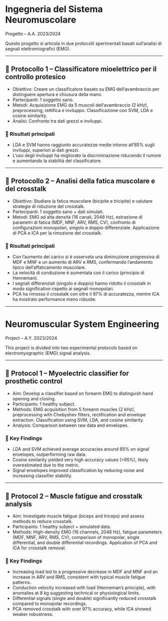 # Ingegneria del Sistema Neuromuscolare  
Progetto – A.A. 2023/2024  

Questo progetto si articola in due protocolli sperimentali basati sull’analisi di segnali elettromiografici (EMG).  

---

## 📌 Protocollo 1 – Classificatore mioelettrico per il controllo protesico  
- Obiettivo: Creare un classificatore basato su EMG dell’avambraccio per distinguere apertura e chiusura della mano.  
- Partecipanti: 1 soggetto sano.  
- Metodi: Acquisizione EMG da 5 muscoli dell’avambraccio (2 kHz), preprocessing, rettifica e inviluppo. Classificazione con SVM, LDA e cosine similarity.  
- Analisi: Confronto tra dati grezzi e inviluppi.  

### 🔬 Risultati principali
- LDA e SVM hanno raggiunto accuratezze medie intorno all’85% sugli inviluppi, superiori ai dati grezzi.  
- L’uso degli inviluppi ha migliorato la discriminazione riducendo il rumore e aumentando la stabilità del classificatore.  

---

## 📌 Protocollo 2 – Analisi della fatica muscolare e del crosstalk  
- Obiettivo: Studiare la fatica muscolare (bicipite e tricipite) e valutare strategie di riduzione del crosstalk.  
- Partecipanti: 1 soggetto sano + dati simulati.  
- Metodi: EMG ad alta densità (16 canali, 2048 Hz), estrazione di parametri di fatica (MDF, MNF, ARV, RMS, CV), confronto di configurazioni monopolari, singolo e doppio differenziale. Applicazione di PCA e ICA per la rimozione del crosstalk.  

### 🔬 Risultati principali
- Con l’aumento del carico si è osservata una diminuzione progressiva di MDF e MNF e un aumento di ARV e RMS, confermando l’andamento tipico dell’affaticamento muscolare.  
- La velocità di conduzione è aumentata con il carico (principio di Henneman).  
- I segnali differenziali (singolo e doppio) hanno ridotto il crosstalk in modo significativo rispetto ai segnali monopolari.  
- PCA ha rimosso il crosstalk con oltre il 97% di accuratezza, mentre ICA ha mostrato performance meno robuste.  

---

# Neuromuscular System Engineering  
Project – A.Y. 2023/2024  

This project is divided into two experimental protocols based on electromyographic (EMG) signal analysis.  

---

## 📌 Protocol 1 – Myoelectric classifier for prosthetic control  
- Aim: Develop a classifier based on forearm EMG to distinguish hand opening and closing.  
- Participants: 1 healthy subject.  
- Methods: EMG acquisition from 5 forearm muscles (2 kHz), preprocessing with Chebyshev filters, rectification and envelope extraction. Classification using SVM, LDA, and cosine similarity.  
- Analysis: Comparison between raw data and envelopes.  

### 🔬 Key Findings
- LDA and SVM achieved average accuracies around 85% on signal envelopes, outperforming raw data.  
- Cosine similarity yielded very high accuracy values (>95%), likely overestimated due to the metric.  
- Signal envelopes improved classification by reducing noise and increasing classifier stability.  

---

## 📌 Protocol 2 – Muscle fatigue and crosstalk analysis  
- Aim: Investigate muscle fatigue (biceps and triceps) and assess methods to reduce crosstalk.  
- Participants: 1 healthy subject + simulated data.  
- Methods: High-density EMG (16 channels, 2048 Hz), fatigue parameters (MDF, MNF, ARV, RMS, CV), comparison of monopolar, single differential, and double differential recordings. Application of PCA and ICA for crosstalk removal.  

### 🔬 Key Findings
- Increasing load led to a progressive decrease in MDF and MNF and an increase in ARV and RMS, consistent with typical muscle fatigue patterns.  
- Conduction velocity increased with load (Henneman’s principle), with anomalies at 8 kg suggesting technical or physiological limits.  
- Differential signals (single and double) significantly reduced crosstalk compared to monopolar recordings.  
- PCA removed crosstalk with over 97% accuracy, while ICA showed weaker robustness.  
